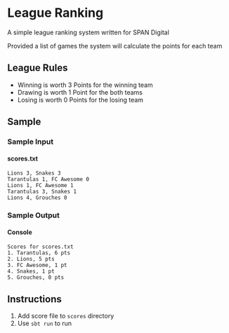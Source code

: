 # League Ranking

A simple league ranking system written for SPAN Digital

Provided a list of games the system will calculate the points for each team

## League Rules

- Winning is worth 3 Points for the winning team
- Drawing is worth 1 Point for the both teams
- Losing is worth 0 Points for the losing team

## Sample

### Sample Input

#### scores.txt

~~~~
Lions 3, Snakes 3
Tarantulas 1, FC Awesome 0
Lions 1, FC Awesome 1
Tarantulas 3, Snakes 1
Lions 4, Grouches 0
~~~~

### Sample Output

#### Console

~~~~
Scores for scores.txt
1. Tarantulas, 6 pts
2. Lions, 5 pts
3. FC Awesome, 1 pt
4. Snakes, 1 pt
5. Grouches, 0 pts
~~~~

## Instructions

1. Add score file to `scores` directory
2. Use `sbt run` to run
